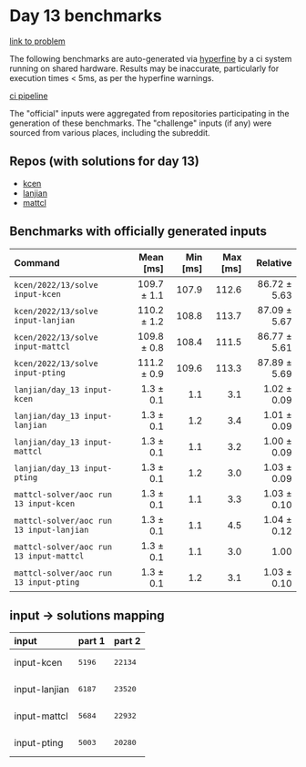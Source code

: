 # Day 13 benchmarks

[link to problem](http://adventofcode.com/2022/day/13)

The following benchmarks are auto-generated via [hyperfine](https://github.com/sharkdp/hyperfine) by a ci system running on shared hardware. Results may be inaccurate, particularly for execution times < 5ms, as per the hyperfine warnings.

[ci pipeline](http://ci.papercode.net:8080/teams/aoc2022/pipelines/aoc-compare-2022)

The "official" inputs were aggregated from repositories participating in the generation of these benchmarks. The "challenge" inputs (if any) were sourced from various places, including the subreddit.

## Repos (with solutions for day 13)


- [kcen](https://github.com/kcen/AdventOfCode)
- [lanjian](https://github.com/LanJian/aoc-2022)
- [mattcl](https://github.com/mattcl/aoc2022)

## Benchmarks with officially generated inputs
| Command | Mean [ms] | Min [ms] | Max [ms] | Relative |
|:---|---:|---:|---:|---:|
| `kcen/2022/13/solve input-kcen` | 109.7 ± 1.1 | 107.9 | 112.6 | 86.72 ± 5.63 |
| `kcen/2022/13/solve input-lanjian` | 110.2 ± 1.2 | 108.8 | 113.7 | 87.09 ± 5.67 |
| `kcen/2022/13/solve input-mattcl` | 109.8 ± 0.8 | 108.4 | 111.5 | 86.77 ± 5.61 |
| `kcen/2022/13/solve input-pting` | 111.2 ± 0.9 | 109.6 | 113.3 | 87.89 ± 5.69 |
| `lanjian/day_13 input-kcen` | 1.3 ± 0.1 | 1.1 | 3.1 | 1.02 ± 0.09 |
| `lanjian/day_13 input-lanjian` | 1.3 ± 0.1 | 1.2 | 3.4 | 1.01 ± 0.09 |
| `lanjian/day_13 input-mattcl` | 1.3 ± 0.1 | 1.1 | 3.2 | 1.00 ± 0.09 |
| `lanjian/day_13 input-pting` | 1.3 ± 0.1 | 1.2 | 3.0 | 1.03 ± 0.09 |
| `mattcl-solver/aoc run 13 input-kcen` | 1.3 ± 0.1 | 1.1 | 3.3 | 1.03 ± 0.10 |
| `mattcl-solver/aoc run 13 input-lanjian` | 1.3 ± 0.1 | 1.1 | 4.5 | 1.04 ± 0.12 |
| `mattcl-solver/aoc run 13 input-mattcl` | 1.3 ± 0.1 | 1.1 | 3.0 | 1.00 |
| `mattcl-solver/aoc run 13 input-pting` | 1.3 ± 0.1 | 1.2 | 3.1 | 1.03 ± 0.10 |

## input -> solutions mapping
|input|part 1|part 2|
|:---|:---|:---|
|input-kcen|<pre>5196</pre>|<pre>22134</pre>|
|input-lanjian|<pre>6187</pre>|<pre>23520</pre>|
|input-mattcl|<pre>5684</pre>|<pre>22932</pre>|
|input-pting|<pre>5003</pre>|<pre>20280</pre>|
